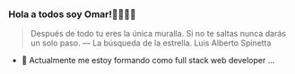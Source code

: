 ### Hola a todos soy Omar!👋🧉🇦🇷

> Después de todo tu eres la única muralla. Si no te saltas nunca darás un solo paso.
> — La búsqueda de la estrella. Luis Alberto Spinetta

- 🌱 Actualmente me estoy formando como full stack web developer ...

<!--
**omarmgrassi/omarmgrassi** is a ✨ _special_ ✨ repository because its `README.md` (this file) appears on your GitHub profile.

Here are some ideas to get you started:

- 🔭 I’m currently working on ...
- 🌱 I’m currently learning ...
- 👯 I’m looking to collaborate on ...
- 🤔 I’m looking for help with ...
- 💬 Ask me about ...
- 📫 How to reach me: ...
- 😄 Pronouns: ...
- ⚡ Fun fact: ...
-->
